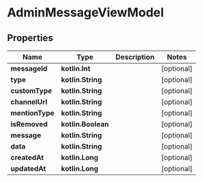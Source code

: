 
# AdminMessageViewModel

## Properties
Name | Type | Description | Notes
------------ | ------------- | ------------- | -------------
**messageId** | **kotlin.Int** |  |  [optional]
**type** | **kotlin.String** |  |  [optional]
**customType** | **kotlin.String** |  |  [optional]
**channelUrl** | **kotlin.String** |  |  [optional]
**mentionType** | **kotlin.String** |  |  [optional]
**isRemoved** | **kotlin.Boolean** |  |  [optional]
**message** | **kotlin.String** |  |  [optional]
**data** | **kotlin.String** |  |  [optional]
**createdAt** | **kotlin.Long** |  |  [optional]
**updatedAt** | **kotlin.Long** |  |  [optional]



